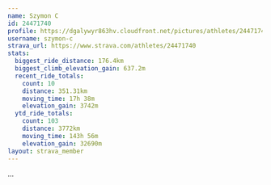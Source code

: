 ```yaml
---
name: Szymon C
id: 24471740
profile: https://dgalywyr863hv.cloudfront.net/pictures/athletes/24471740/7213253/2/large.jpg
username: szymon-c
strava_url: https://www.strava.com/athletes/24471740
stats:
  biggest_ride_distance: 176.4km
  biggest_climb_elevation_gain: 637.2m
  recent_ride_totals:
    count: 10
    distance: 351.31km
    moving_time: 17h 38m
    elevation_gain: 3742m
  ytd_ride_totals:
    count: 103
    distance: 3772km
    moving_time: 143h 56m
    elevation_gain: 32690m
layout: strava_member
--- 
```

...
